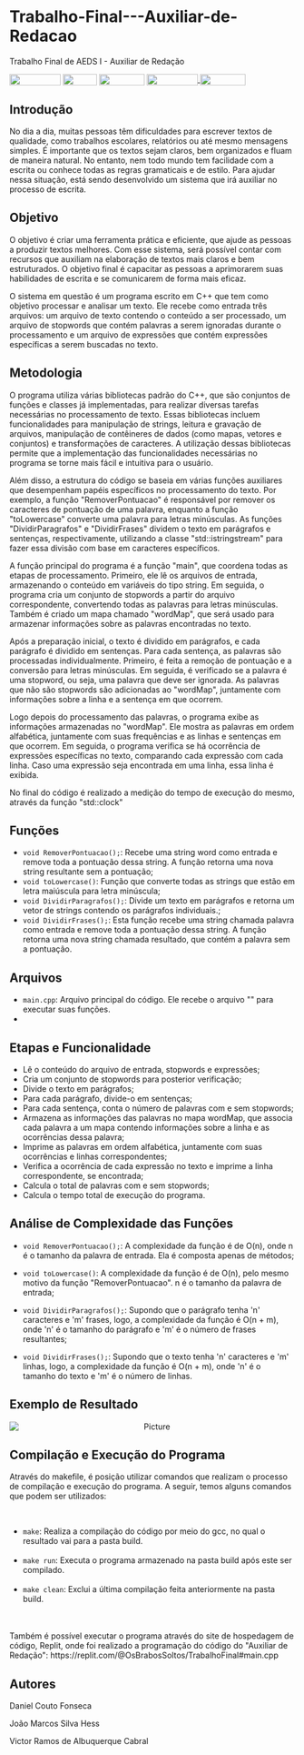 # Trabalho-Final---Auxiliar-de-Redacao
Trabalho Final de AEDS I - Auxiliar de Redação

<div style="display: inline-block;">
<img align="center" height="20px" width="90px" src="https://img.shields.io/badge/Maintained%3F-yes-green.svg"/> 
<img align="center" height="20px" width="60px" src="https://img.shields.io/badge/C%2B%2B-00599C?style=for-the-badge&logo=c%2B%2B&logoColor=white"/> 
<img align="center" height="20px" width="80px" src="https://img.shields.io/badge/Made%20for-VSCode-1f425f.svg"/> 
<a href="https://github.com/mpiress/midpy/issues">
<img align="center" height="20px" width="90px" src="https://img.shields.io/badge/contributions-welcome-brightgreen.svg?style=flat"/>
<img align="center" height="20px" width="80px" src="https://badgen.net/badge/license/MIT/green"/>
</a> 
</div>

<p> </p>
<p> </p>

<h2>Introdução </h2>

<p> No dia a dia, muitas pessoas têm dificuldades para escrever textos de qualidade, como trabalhos escolares, relatórios ou até mesmo mensagens simples. É importante que os textos sejam claros, bem organizados e fluam de maneira natural. No entanto, nem todo mundo tem facilidade com a escrita ou conhece todas as regras gramaticais e de estilo. Para ajudar nessa situação, está sendo desenvolvido um sistema que irá auxiliar no processo de escrita.  </p>

<h2>Objetivo </h2>

<p> O objetivo é criar uma ferramenta prática e eficiente, que ajude as pessoas a produzir textos melhores. Com esse sistema, será possível contar com recursos que auxiliam na elaboração de textos mais claros e bem estruturados. O objetivo final é capacitar as pessoas a aprimorarem suas habilidades de escrita e se comunicarem de forma mais eficaz.</p>

<p><p>O sistema em questão é um programa escrito em C++ que tem como objetivo processar e analisar um texto. Ele recebe como entrada três arquivos: um arquivo de texto contendo o conteúdo a ser processado, um arquivo de stopwords que contém palavras a serem ignoradas durante o processamento e um arquivo de expressões que contém expressões específicas a serem buscadas no texto.</p>

<h2>Metodologia</h2>

<p>O programa utiliza várias bibliotecas padrão do C++, que são conjuntos de funções e classes já implementadas, para realizar diversas tarefas necessárias no processamento de texto. Essas bibliotecas incluem funcionalidades para manipulação de strings, leitura e gravação de arquivos, manipulação de contêineres de dados (como mapas, vetores e conjuntos) e transformações de caracteres. A utilização dessas bibliotecas permite que a implementação das funcionalidades necessárias no programa se torne mais fácil e intuitiva para o usuário.</p>

<p>Além disso, a estrutura do código se baseia em várias funções auxiliares que desempenham papéis específicos no processamento do texto. Por exemplo, a função "RemoverPontuacao" é responsável por remover os caracteres de pontuação de uma palavra, enquanto a função "toLowercase" converte uma palavra para letras minúsculas. As funções "DividirParagrafos" e "DividirFrases" dividem o texto em parágrafos e sentenças, respectivamente, utilizando a classe "std::istringstream" para fazer essa divisão com base em caracteres específicos.</p>

<p>A função principal do programa é a função "main", que coordena todas as etapas de processamento. Primeiro, ele lê os arquivos de entrada, armazenando o conteúdo em variáveis do tipo string. Em seguida, o programa cria um conjunto de stopwords a partir do arquivo correspondente, convertendo todas as palavras para letras minúsculas. Também é criado um mapa chamado "wordMap", que será usado para armazenar informações sobre as palavras encontradas no texto.</p>

<p>Após a preparação inicial, o texto é dividido em parágrafos, e cada parágrafo é dividido em sentenças. Para cada sentença, as palavras são processadas individualmente. Primeiro, é feita a remoção de pontuação e a conversão para letras minúsculas. Em seguida, é verificado se a palavra é uma stopword, ou seja, uma palavra que deve ser ignorada. As palavras que não são stopwords são adicionadas ao "wordMap", juntamente com informações sobre a linha e a sentença em que ocorrem.</p>

<p>Logo depois do processamento das palavras, o programa exibe as informações armazenadas no "wordMap". Ele mostra as palavras em ordem alfabética, juntamente com suas frequências e as linhas e sentenças em que ocorrem. Em seguida, o programa verifica se há ocorrência de expressões específicas no texto, comparando cada expressão com cada linha. Caso uma expressão seja encontrada em uma linha, essa linha é exibida. </p>

<p>No final do código é realizado a medição do tempo de execução do mesmo, através da função "std::clock"</p>


<h2>Funções </h2>

* ``` void RemoverPontuacao(); ```: Recebe uma string word como entrada e remove toda a pontuação dessa string. A função retorna uma nova string resultante sem a pontuação; 
* ``` void toLowercase() ```: Função que converte todas as strings que estão em letra maiúscula para letra minúscula;
* ``` void DividirParagrafos(); ```: Divide um texto em parágrafos e retorna um vetor de strings contendo os parágrafos individuais.;
* ``` void DividirFrases(); ```: Esta função recebe uma string chamada palavra como entrada e remove toda a pontuação dessa string. A função retorna uma nova string chamada resultado, que contém a palavra sem a pontuação.

<h2>Arquivos</h2>

* ``` main.cpp ```: Arquivo principal do código. Ele recebe o arquivo "" para executar suas funções.
* 


<h2>Etapas e Funcionalidade</h2>

* Lê o conteúdo do arquivo de entrada, stopwords e expressões;
* Cria um conjunto de stopwords para posterior verificação;
* Divide o texto em parágrafos;
* Para cada parágrafo, divide-o em sentenças;
* Para cada sentença, conta o número de palavras com e sem stopwords;
* Armazena as informações das palavras no mapa wordMap, que associa cada palavra a um mapa contendo informações sobre a linha e as ocorrências dessa palavra;
* Imprime as palavras em ordem alfabética, juntamente com suas ocorrências e linhas correspondentes;
* Verifica a ocorrência de cada expressão no texto e imprime a linha correspondente, se encontrada;
* Calcula o total de palavras com e sem stopwords;
* Calcula o tempo total de execução do programa.


<h2>Análise de Complexidade das Funções </h2>

* ``` void RemoverPontuacao(); ```: A complexidade da função é de O(n), onde n é o tamanho da palavra de entrada. Ela é composta apenas de métodos;
  
* ``` void toLowercase() ```: A complexidade da função é de O(n), pelo mesmo motivo da função "RemoverPontuacao". n é o tamanho da palavra de entrada;
  
* ``` void DividirParagrafos(); ```: Supondo que o parágrafo tenha 'n' caracteres e 'm' frases, logo, a complexidade da função é O(n + m), onde 'n' é o tamanho do parágrafo e 'm' é o número de frases resultantes;
  
* ``` void DividirFrases(); ```: Supondo que o texto tenha 'n' caracteres e 'm' linhas, logo, a complexidade da função é O(n + m), onde 'n' é o tamanho do texto e 'm' é o número de linhas.
  
<h2>Exemplo de Resultado</h2>

<p align="center">
<img src="image/img1.png" 
        alt="Picture" 
        style="display: block; margin: 0 auto" />
</p>

<h2>Compilação e Execução do Programa</h2>

<p>Através do makefile, é posição utilizar comandos que realizam o processo de compilação e execução do programa. A seguir, temos alguns comandos que podem ser utilizados:</p><br>

* ``` make ```: Realiza a compilação do código por meio do gcc, no qual o resultado vai para a pasta build.</li><br>
* ``` make run ```: Executa o programa armazenado na pasta build após este ser compilado.</li><br>
* ``` make clean ```: Exclui a última compilação feita anteriormente na pasta build.</li><br><br>

<p>Também é possível executar o programa através do site de hospedagem de código, Replit, onde foi realizado a programação do código do "Auxiliar de Redação": <link>https://replit.com/@OsBrabosSoltos/TrabalhoFinal#main.cpp</link></p>



<h2>Autores</h2>

<p>Daniel Couto Fonseca</p>
<p>João Marcos Silva Hess</p>
<p>Victor Ramos de Albuquerque Cabral</p>


